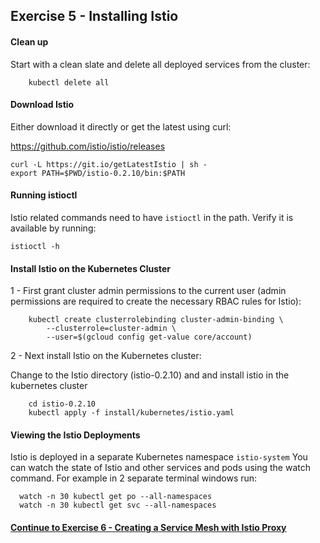 ## Exercise 5 - Installing Istio

#### Clean up

Start with a clean slate and delete all deployed services from the cluster:

```
    kubectl delete all
```

#### Download Istio

Either download it directly or get the latest using curl:

https://github.com/istio/istio/releases

```
curl -L https://git.io/getLatestIstio | sh -
export PATH=$PWD/istio-0.2.10/bin:$PATH
```

#### Running istioctl

Istio related commands need to have `istioctl` in the path.  Verify it is available by running:

`istioctl -h`


#### Install Istio on the Kubernetes Cluster

1 - First grant cluster admin permissions to the current user (admin permissions are required to create the necessary RBAC rules for Istio):

```
    kubectl create clusterrolebinding cluster-admin-binding \
        --clusterrole=cluster-admin \
        --user=$(gcloud config get-value core/account)
```
2 - Next install Istio on the Kubernetes cluster:

Change to the Istio directory (istio-0.2.10) and and install istio in the kubernetes cluster

```
    cd istio-0.2.10
    kubectl apply -f install/kubernetes/istio.yaml
```


#### Viewing the Istio Deployments

Istio is deployed in a separate Kubernetes namespace `istio-system`  You can watch the state of Istio and other services and pods using the watch command.  For example in 2 separate terminal windows run:

```
  watch -n 30 kubectl get po --all-namespaces
  watch -n 30 kubectl get svc --all-namespaces
```

#### [Continue to Exercise 6 - Creating a Service Mesh with Istio Proxy](../exercise-6/README.md)

